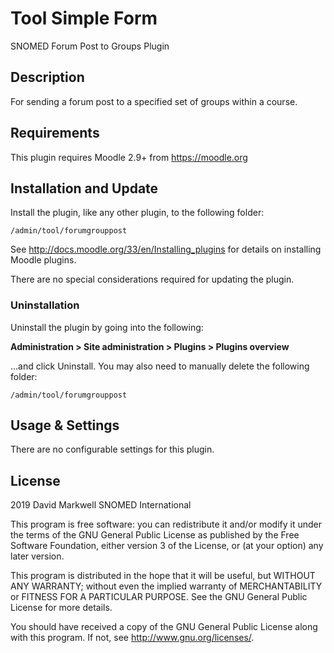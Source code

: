# Tool Simple Form #

SNOMED Forum Post to Groups Plugin

## Description ##

For sending a forum post to a specified set of groups within a course.

## Requirements ##

This plugin requires Moodle 2.9+ from https://moodle.org


## Installation and Update ##

Install the plugin, like any other plugin, to the following folder:

    /admin/tool/forumgrouppost

See http://docs.moodle.org/33/en/Installing_plugins for details on installing Moodle plugins.

There are no special considerations required for updating the plugin.

### Uninstallation ###

Uninstall the plugin by going into the following:

__Administration &gt; Site administration &gt; Plugins &gt; Plugins overview__

...and click Uninstall. You may also need to manually delete the following folder:

    /admin/tool/forumgrouppost

## Usage &amp; Settings ##

There are no configurable settings for this plugin.

## License ##

2019 David Markwell SNOMED International

This program is free software: you can redistribute it and/or modify it under
the terms of the GNU General Public License as published by the Free Software
Foundation, either version 3 of the License, or (at your option) any later
version.

This program is distributed in the hope that it will be useful, but WITHOUT ANY
WARRANTY; without even the implied warranty of MERCHANTABILITY or FITNESS FOR A
PARTICULAR PURPOSE.  See the GNU General Public License for more details.

You should have received a copy of the GNU General Public License along with
this program.  If not, see <http://www.gnu.org/licenses/>.
